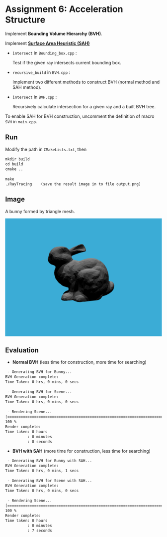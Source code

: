 # Assignment 6: Acceleration Structure

Implement **Bounding Volume Hierarchy (BVH)**.

Implement [**Surface Area Heuristic (SAH)**](http://15462.courses.cs.cmu.edu/fall2015/lecture/acceleration/slide_024)



* `intersect` in `Bounding_box.cpp` :

  Test if the given ray intersects current bounding box.
  
* `recursive_build` in `BVH.cpp` :

  Implement two different methods to construct BVH (normal method and SAH method).
  
* `intersect` in `BVH.cpp` :

  Recursively calculate intersection for a given ray and a built BVH tree.



To enable SAH for BVH construction, uncomment the definition of macro `SVH` in `main.cpp`.



## Run

Modify the path in `CMakeLists.txt`, then

```shell
mkdir build
cd build
cmake ..

make
./RayTracing	(save the result image in to file output.png)
```



## Image

A bunny formed by triangle mesh.

![output](image/output.png)



## Evaluation

* **Normal BVH** (less time for construction, more time for searching)

```
 - Generating BVH for Bunny...
BVH Generation complete: 
Time Taken: 0 hrs, 0 mins, 0 secs

 - Generating BVH for Scene...
BVH Generation complete: 
Time Taken: 0 hrs, 0 mins, 0 secs

 - Rendering Scene...
[======================================================================] 100 %
Render complete: 
Time taken: 0 hours
          : 0 minutes
          : 8 seconds
```

* **BVH with SAH** (more  time for construction, less time for searching)

```
 - Generating BVH for Bunny with SAH...
BVH Generation complete: 
Time Taken: 0 hrs, 0 mins, 1 secs

 - Generating BVH for Scene with SAH...
BVH Generation complete: 
Time Taken: 0 hrs, 0 mins, 0 secs

 - Rendering Scene...
[======================================================================] 100 %
Render complete: 
Time taken: 0 hours
          : 0 minutes
          : 7 seconds
```

